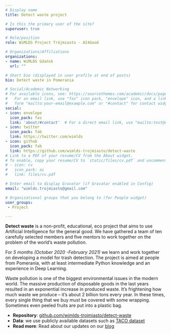 ```yaml
---
# Display name
title: Detect waste project

# Is this the primary user of the site?
superuser: true

# Role/position
role: WiMLDS Project Trójmiasto - AI4Good

# Organizations/Affiliations
organizations:
- name: WiMLDS Gdańsk
  url: ""

# Short bio (displayed in user profile at end of posts)
bio: Detect waste in Pomerania

# Social/Academic Networking
# For available icons, see: https://sourcethemes.com/academic/docs/page-builder/#icons
#   For an email link, use "fas" icon pack, "envelope" icon, and a link in the
#   form "mailto:your-email@example.com" or "#contact" for contact widget.
social:
- icon: envelope
  icon_pack: fas
  link: 'about/#contact'  # For a direct email link, use "mailto:test@example.org".
- icon: twitter
  icon_pack: fab
  link: https://twitter.com/wimlds
- icon: github
  icon_pack: fab
  link: https://github.com/wimlds-trojmiasto/detect-waste
# Link to a PDF of your resume/CV from the About widget.
# To enable, copy your resume/CV to `static/files/cv.pdf` and uncomment the lines below.
# - icon: cv
#   icon_pack: ai
#   link: files/cv.pdf

# Enter email to display Gravatar (if Gravatar enabled in Config)
email: "wimlds.trojmiasto@gmail.com"

# Organizational groups that you belong to (for People widget)
user_groups:
 - Project

---
```


**Detect waste** is a non-profit, educational, eco project that aims to use Artificial Intelligence for the general good. We have gathered a team of ten carefully selected members and five mentors to work together on the problem of the world’s waste pollution.

For *5 months (October 2020 -February 2021)* we learn and work together on developing a model for trash detection. The project is aimed at people from Pomerania, with at least intermediate Python knowledge and an experience in Deep Learning.

Waste pollution is one of the biggest environmental issues in the modern world. The massive production of disposable goods in the last years resulted in an exponential increase in produced waste. It’s frightening how much waste we produce – it’s about 2 billion tons every year. In these times, every single thing that we buy must be covered with some wrapping. Sometimes even peeled fruits are put into a plastic bag.

* **Repository**: [github.com/wimlds-trojmiasto/detect-waste](https://github.com/wimlds-trojmiasto/detect-waste)
* **Data**: we use publicly available datasets such as [TACO dataset](tacodataset.org)
* **Read more**: Read about our updates on our [blog](/post)
